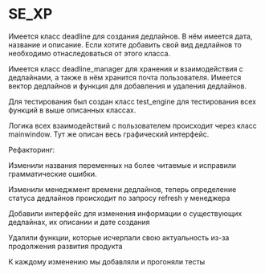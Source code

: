 # SE_XP

Имеется класс deadline для создания дедлайнов. В нём имеется дата, название и описание. Если хотите добавить свой вид дедлайнов
то необходимо отнаследоваться от этого класса.

Имеется класс deadline_manager для хранения и взаимодействия с дедлайнами, а также в нём хранится почта пользователя.
Имеется вектор дедлайнов и функция для добавления и удаления дедлайнов.

Для тестирования был создан класс test_engine для тестирования всех функций в выше описанных классах.

Логика всех взаимодействий с пользователем происходит через класс mainwindow. Тут же описан весь графический интерфейс.

Рефакторинг:

Изменили названия переменных на более читаемые и исправили грамматические ошибки.

Изменили менеджмент времени дедлайнов, теперь определение статуса дедлайнов происходит по 
запросу refresh у менеджера 

Добавили интерфейс для изменения информации о существующих дедлайнах, их описании и дате создания

Удалили функции, которые исчерпали свою актуальность из-за продолжения развития продукта

К каждому изменению мы добавляли и прогоняли тесты